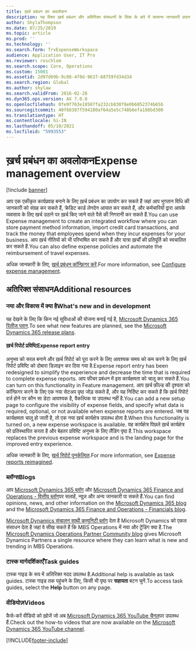 ```yaml
---
title: ख़र्च प्रबंधन का अवलोकन
description: यह विषय ख़र्च प्रबंधन और अतिरिक्त संसाधनों के लिंक के बारे में सामान्य जानकारी प्रदान करता है. आप एक एकीकृत कार्यप्रवाह बनाने के लिए ख़र्च प्रबंधन का उपयोग कर सकते हैं जहां आप भुगतान विधि की जानकारी को संग्रह कर सकते हैं, क्रेडिट कार्ड लेनदेन आयात कर सकते हैं, और कर्मचारियों द्वारा आपके व्यवसाय के लिए खर्च उठाने पर ख़र्च किए जाने वाले पैसे की निगरानी कर सकते हैं.
author: ShylaThompson
ms.date: 07/25/2019
ms.topic: article
ms.prod: ''
ms.technology: ''
ms.search.form: TrvExpenseWorkspace
audience: Application User, IT Pro
ms.reviewer: roschlom
ms.search.scope: Core, Operations
ms.custom: 15001
ms.assetid: 2d97d69b-9c08-4f0d-9637-68759fd34d34
ms.search.region: Global
ms.author: shylaw
ms.search.validFrom: 2016-02-28
ms.dyn365.ops.version: AX 7.0.0
ms.openlocfilehash: 0fe9f763e18507fa232cb830f8e0b6852374b65b
ms.sourcegitcommit: 40f68387f594180af64a5e5c748b6efa188bd300
ms.translationtype: HT
ms.contentlocale: hi-IN
ms.lasthandoff: 05/10/2021
ms.locfileid: "5993553"
---
```

# <a name="expense-management-overview"></a><span data-ttu-id="16afa-104">ख़र्च प्रबंधन का अवलोकन</span><span class="sxs-lookup"><span data-stu-id="16afa-104">Expense management overview</span></span>

[!include [banner](../includes/banner.md)]

<span data-ttu-id="16afa-105">आप एक एकीकृत कार्यप्रवाह बनाने के लिए ख़र्च प्रबंधन का उपयोग कर सकते हैं जहां आप भुगतान विधि की जानकारी को संग्रह कर सकते हैं, क्रेडिट कार्ड लेनदेन आयात कर सकते हैं, और कर्मचारियों द्वारा आपके व्यवसाय के लिए खर्च उठाने पर ख़र्च किए जाने वाले पैसे की निगरानी कर सकते हैं.</span><span class="sxs-lookup"><span data-stu-id="16afa-105">You can use Expense management to create an integrated workflow where you can store payment method information, import credit card transactions, and track the money that employees spend when they incur expenses for your business.</span></span> <span data-ttu-id="16afa-106">आप ख़र्च नीतियों को भी परिभाषित कर सकते हैं और यात्रा ख़र्चों की प्रतिपूर्ति को स्वचालित कर सकते हैं.</span><span class="sxs-lookup"><span data-stu-id="16afa-106">You can also define expense policies and automate the reimbursement of travel expenses.</span></span>

<span data-ttu-id="16afa-107">अधिक जानकारी के लिए, [ख़र्च प्रबंधन कॉन्फ़िगर करें](plan-expense-management.md).</span><span class="sxs-lookup"><span data-stu-id="16afa-107">For more information, see [Configure expense management](plan-expense-management.md).</span></span>

## <a name="additional-resources"></a><span data-ttu-id="16afa-108">अतिरिक्त संसाधन</span><span class="sxs-lookup"><span data-stu-id="16afa-108">Additional resources</span></span>

### <a name="whats-new-and-in-development"></a><span data-ttu-id="16afa-109">नया और विकास में क्या है</span><span class="sxs-lookup"><span data-stu-id="16afa-109">What's new and in development</span></span>

<span data-ttu-id="16afa-110">यह देखने के लिए कि किन नई सुविधाओं की योजना बनाई गई है, [Microsoft Dynamics 365 रिलीज प्लान](/dynamics365/release-plans/).</span><span class="sxs-lookup"><span data-stu-id="16afa-110">To see what new features are planned, see the [Microsoft Dynamics 365 release plans](/dynamics365/release-plans/).</span></span>

#### <a name="expense-report-entry"></a><span data-ttu-id="16afa-111">ख़र्च रिपोर्ट प्रविष्टि</span><span class="sxs-lookup"><span data-stu-id="16afa-111">Expense report entry</span></span>

<span data-ttu-id="16afa-112">अनुभव को सरल बनाने और ख़र्च रिपोर्ट को पूरा करने के लिए आवश्यक समय को कम करने के लिए ख़र्च रिपोर्ट प्रविष्टि को दोबारा डिज़ाइन कर दिया गया है.</span><span class="sxs-lookup"><span data-stu-id="16afa-112">Expense report entry has been redesigned to simplify the experience and decrease the time that is required to complete expense reports.</span></span> <span data-ttu-id="16afa-113">आप फीचर प्रबंधन में इस कार्यक्षमता को चालू कर सकते हैं.</span><span class="sxs-lookup"><span data-stu-id="16afa-113">You can turn on this functionality in Feature management.</span></span> <span data-ttu-id="16afa-114">आप ख़र्च फ़ील्ड की दृश्यता को कॉन्फ़िगर करने के लिए एक नया सेटअप पृष्ठ जोड़ सकते हैं, और यह निर्दिष्ट कर सकते हैं कि ख़र्च रिपोर्ट दर्ज होने पर कौन सा डेटा आवश्यक है, वैकल्पिक या उपलब्ध नहीं है.</span><span class="sxs-lookup"><span data-stu-id="16afa-114">You can add a new setup page to configure the visibility of expense fields, and specify what data is required, optional, or not available when expense reports are entered.</span></span> <span data-ttu-id="16afa-115">जब यह कार्यक्षमता चालू हो जाती है, तो एक नया ख़र्च कार्यक्षेत्र उपलब्ध होता है.</span><span class="sxs-lookup"><span data-stu-id="16afa-115">When this functionality is turned on, a new expense workspace is available.</span></span> <span data-ttu-id="16afa-116">यह कार्यक्षेत्र पिछले ख़र्च कार्यक्षेत्र को प्रतिस्थापित करता है और बेहतर प्रविष्टि अनुभव के लिए लैंडिंग पृष्ठ है.</span><span class="sxs-lookup"><span data-stu-id="16afa-116">This workspace replaces the previous expense workspace and is the landing page for the improved entry experience.</span></span>

<span data-ttu-id="16afa-117">अधिक जानकारी के लिए, [ख़र्च रिपोर्ट पुनर्कल्पित](ExpenseWorkspaceNew.md).</span><span class="sxs-lookup"><span data-stu-id="16afa-117">For more information, see [Expense reports reimagined](ExpenseWorkspaceNew.md).</span></span>

### <a name="blogs"></a><span data-ttu-id="16afa-118">ब्लॉग्स</span><span class="sxs-lookup"><span data-stu-id="16afa-118">Blogs</span></span>

<span data-ttu-id="16afa-119">आप [Microsoft Dynamics 365 ब्लॉग](https://community.dynamics.com/b/msftdynamicsblog?c=Enterprise) और [Microsoft Dynamics 365 Finance and Operations - वित्तीय ब्लॉग](https://community.dynamics.com/365/financeandoperations/b/financials)पर सलाहें, न्यूज़ और अन्य जानकारी पा सकते हैं.</span><span class="sxs-lookup"><span data-stu-id="16afa-119">You can find opinions, news, and other information on the [Microsoft Dynamics 365 blog](https://community.dynamics.com/b/msftdynamicsblog?c=Enterprise) and the [Microsoft Dynamics 365 Finance and Operations - Financials blog](https://community.dynamics.com/365/financeandoperations/b/financials).</span></span>

<span data-ttu-id="16afa-120">[Microsoft Dynamics संचालन साथी कम्युनिटी ब्लॉग](https://community.dynamics.com/partner/b/operationspartnercommunityblog) देता है Microsoft Dynamics को एकल संसाधन देता है जहां वे सीख सकते हैं कि MBS Operations में नया और ट्रेंडिंग क्या है.</span><span class="sxs-lookup"><span data-stu-id="16afa-120">The [Microsoft Dynamics Operations Partner Community blog](https://community.dynamics.com/partner/b/operationspartnercommunityblog) gives Microsoft Dynamics Partners a single resource where they can learn what is new and trending in MBS Operations.</span></span>

### <a name="task-guides"></a><span data-ttu-id="16afa-121">टास्क मार्गदर्शिकाएँ</span><span class="sxs-lookup"><span data-stu-id="16afa-121">Task guides</span></span>

<span data-ttu-id="16afa-122">टास्क गाइड के रूप में अतिरिक्त मदद उपलब्ध है.</span><span class="sxs-lookup"><span data-stu-id="16afa-122">Additional help is available as task guides.</span></span> <span data-ttu-id="16afa-123">टास्क गाइड तक पहुंचने के लिए, किसी भी पृष्ठ पर **सहायता** बटन चुनें.</span><span class="sxs-lookup"><span data-stu-id="16afa-123">To access task guides, select the **Help** button on any page.</span></span>

### <a name="videos"></a><span data-ttu-id="16afa-124">वीडियोज़</span><span class="sxs-lookup"><span data-stu-id="16afa-124">Videos</span></span>

<span data-ttu-id="16afa-125">कैसे-करें वीडियो को ख़ोजें जो अब [Microsoft Dynamics 365 YouTube चैनल](https://www.youtube.com/channel/UCJGCg4rB3QSs8y_1FquelBQ)पर उपलब्ध हैं.</span><span class="sxs-lookup"><span data-stu-id="16afa-125">Check out the how-to videos that are now available on the [Microsoft Dynamics 365 YouTube channel](https://www.youtube.com/channel/UCJGCg4rB3QSs8y_1FquelBQ).</span></span>


[!INCLUDE[footer-include](../includes/footer-banner.md)]